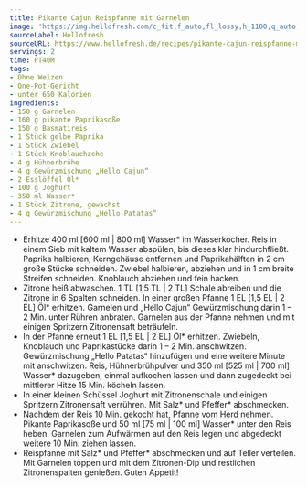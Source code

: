 ```yaml
---
title: Pikante Cajun Reispfanne mit Garnelen
image: 'https://img.hellofresh.com/c_fit,f_auto,fl_lossy,h_1100,q_auto,w_2600/hellofresh_s3/image/pikante-cajun-reispfanne-mit-garnelen-7afc8a45.jpg'
sourceLabel: Hellofresh
sourceURL: https://www.hellofresh.de/recipes/pikante-cajun-reispfanne-mit-garnelen-6331c53a03e9666f9b0c839e
servings: 2
time: PT40M
tags:
- Ohne Weizen
- One-Pot-Gericht
- unter 650 Kalorien
ingredients:
- 150 g Garnelen
- 160 g pikante Paprikasoße
- 150 g Basmatireis
- 1 Stück gelbe Paprika
- 1 Stück Zwiebel
- 1 Stück Knoblauchzehe
- 4 g Hühnerbrühe
- 4 g Gewürzmischung „Hello Cajun“
- 2 Esslöffel Öl*
- 100 g Joghurt
- 350 ml Wasser*
- 1 Stück Zitrone, gewachst
- 4 g Gewürzmischung „Hello Patatas“
---
```


- Erhitze 400 ml [600 ml | 800 ml]  Wasser\* im Wasserkocher. Reis in einem Sieb mit kaltem Wasser abspülen, bis dieses klar hindurchfließt.  Paprika halbieren, Kerngehäuse entfernen und Paprikahälften in 2 cm große Stücke schneiden.  Zwiebel halbieren, abziehen und in 1 cm breite Streifen schneiden.  Knoblauch abziehen und fein hacken.
- Zitrone heiß abwaschen. 1 TL [1,5 TL | 2 TL] Schale abreiben und die Zitrone in 6 Spalten schneiden.  In einer großen Pfanne 1 EL [1,5 EL | 2 EL] Öl\* erhitzen. Garnelen und „Hello Cajun“ Gewürzmischung darin 1 – 2 Min. unter Rühren anbraten. Garnelen aus der Pfanne nehmen und mit einigen Spritzern Zitronensaft beträufeln.
- In der Pfanne erneut 1 EL [1,5 EL | 2 EL] Öl\* erhitzen. Zwiebeln, Knoblauch und Paprikastücke darin 1 – 2 Min. anschwitzen. Gewürzmischung „Hello Patatas“ hinzufügen und eine weitere Minute mit anschwitzen. Reis, Hühnerbrühpulver und 350 ml [525 ml | 700 ml] Wasser\* dazugeben, einmal aufkochen lassen und dann zugedeckt bei mittlerer Hitze 15 Min. köcheln lassen.
- In einer kleinen Schüssel Joghurt mit Zitronenschale und einigen Spritzern Zitronensaft verrühren. Mit Salz\* und Pfeffer\* abschmecken.
- Nachdem der Reis 10 Min. gekocht hat, Pfanne vom Herd nehmen. Pikante Paprikasoße und 50 ml [75 ml | 100 ml] Wasser\* unter den Reis heben. Garnelen zum Aufwärmen auf den Reis legen und abgedeckt weitere 10 Min. ziehen lassen.
- Reispfanne mit Salz\* und Pfeffer\* abschmecken und auf Teller verteilen. Mit Garnelen toppen und mit dem Zitronen-Dip und restlichen Zitronenspalten genießen.  Guten Appetit!
